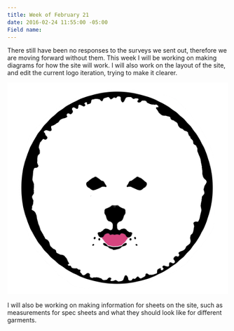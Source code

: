 ```yaml
---
title: Week of February 21
date: 2016-02-24 11:55:00 -05:00
Field name: 
---
```


There still have been no responses to the surveys we sent out, therefore we are moving forward without them. This week I will be working on making diagrams for how the site will work. I will also work on the layout of the site, and edit the current logo iteration, trying to make it clearer. 

![Screen Shot 2016-02-24 at 12.03.04 PM.png](/uploads/Screen%20Shot%202016-02-24%20at%2012.03.04%20PM.png)

I will also be working on making information for sheets on the site, such as measurements for spec sheets and what they should look like for different garments.